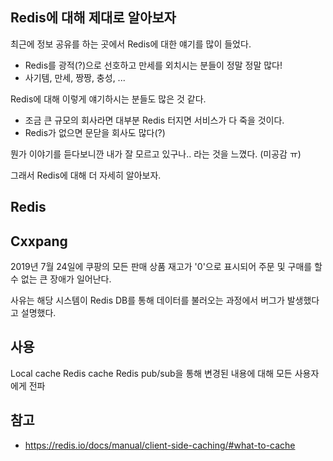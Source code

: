 ## Redis에 대해 제대로 알아보자

최근에 정보 공유를 하는 곳에서 Redis에 대한 얘기를 많이 들었다.
- Redis를 광적(?)으로 선호하고 만세를 외치시는 분들이 정말 정말 많다!
- 사기템, 만세, 짱짱, 충성, ...

Redis에 대해 이렇게 얘기하시는 분들도 많은 것 같다.
- 조금 큰 규모의 회사라면 대부분 Redis 터지면 서비스가 다 죽을 것이다.
- Redis가 없으면 문닫을 회사도 많다(?)

뭔가 이야기를 듣다보니깐 내가 잘 모르고 있구나.. 라는 것을 느꼈다. (미공감 ㅠ)

그래서 Redis에 대해 더 자세히 알아보자.

## Redis

## Cxxpang

2019년 7월 24일에 쿠팡의 모든 판매 상품 재고가 '0'으로 표시되어 주문 및 구매를 할 수 없는 큰 장애가 일어난다.

사유는 해당 시스템이 Redis DB를 통해 데이터를 불러오는 과정에서 버그가 발생했다고 설명했다.

## 사용
Local cache
Redis cache
Redis pub/sub을 통해 변경된 내용에 대해 모든 사용자에게 전파

## 참고
- https://redis.io/docs/manual/client-side-caching/#what-to-cache